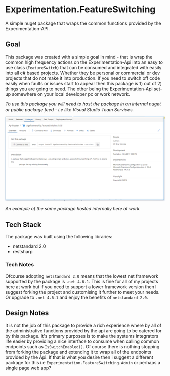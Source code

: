 # Experimentation.FeatureSwitching
A simple nuget package that wraps the common functions provided by the Experimentation-API.

## Goal
This package was created with a simple goal in mind - that is wrap the common high frequency actions on the Experimentation-Api into an easy to use class (`FeatureSwitch`) that can be consumed and integrated with easily into all c# based projects. Whether they be personal or commercial or dev projects that do not make it into production. If you need to switch off code easily when faults or issues start to appear then this package is 1) out of 2) things you are going to need. The other being the Experimentation-Api set-up somewhere on your local developer pc or work network.

*To use this package you will need to host the package in an internal nuget or public package feed - i.e like Visual Studio Team Services.*

![Screenshot to Internal Package Feed](docs/teamservices.PNG)

*An example of the same package hosted internally here at work.*

## Tech Stack

The package was built using the following libraries:
- netstandard 2.0
- restsharp 

### Tech Notes 
Ofcourse adopting `netstandard 2.0` means that the lowest net framework supported by the package is `.net 4.6.1`. This is fine for all of my projects here at work but if you need to support a lower framework version then I suggest forking the project and customising it further to meet your needs. Or upgrade to `.net 4.6.1` and enjoy the benefits of `netstandard 2.0`.

## Design Notes
It is not the job of this package to provide a rich experience where by all of the administrative functions provided by the api are going to be catered for by this package. It's primary purposes is to make the systems integrators life easier by providing a nice interface to consume when calling common endpoints such as `IsSwitchEnabled()`. Of course there is nothing stopping from forking the package and extending it to wrap all of the endpoints provided by the Api. If that is what you desire then i suggest a different package for this i.e `Experimentation.FeatureSwitching.Admin` or perhaps a single page web app?

